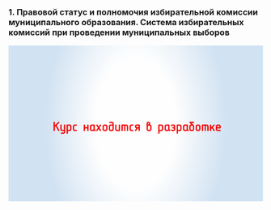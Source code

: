### 1. Правовой статус и полномочия избирательной комиссии муниципального образования. Система избирательных комиссий при проведении муниципальных выборов 

![ [Тема 1. ](#lesson-2.01.1) ](./2.01.1.svg)
